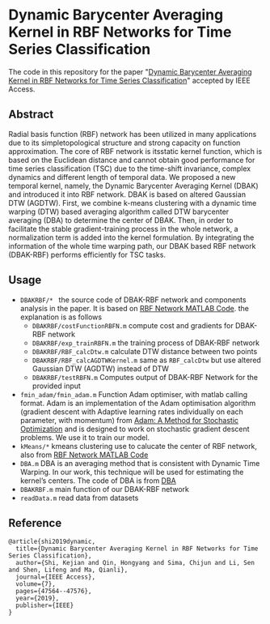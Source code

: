 # Dynamic Barycenter Averaging Kernel in RBF Networks for Time Series Classification
The code in this repository for the paper "[Dynamic Barycenter Averaging Kernel in RBF Networks for Time Series Classification](https://ieeexplore.ieee.org/abstract/document/8684820)" accepted by IEEE Access.



## Abstract

Radial basis function (RBF) network has been utilized in many applications due to its simpletopological  structure  and  strong  capacity  on  function  approximation.   The  core  of  RBF  network  is  itsstatic kernel function, which is based on the Euclidean distance and cannot obtain good performance for time series classification (TSC) due to the time-shift invariance, complex dynamics and different length of temporal data. We proposed a new temporal kernel, namely, the Dynamic Barycenter Averaging Kernel (DBAK) and introduced it into RBF network.  DBAK is based on altered Gaussian DTW (AGDTW). First, we combine k-means clustering with a dynamic time warping (DTW) based averaging algorithm called DTW barycenter averaging (DBA) to determine the center of DBAK. Then, in order to facilitate the stable gradient-training process in the whole network, a normalization term is added into the kernel formulation. By integrating the information of the whole time warping path, our DBAK based RBF network (DBAK-RBF) performs efficiently for TSC tasks.



## Usage

- `DBAKRBF/* ` the source code of DBAK-RBF network and components analysis in the paper. It is based on [RBF Network MATLAB Code](http://mccormickml.com/2013/08/16/rbf-network-matlab-code/). the explanation is as follows
  - `DBAKRBF/costFunctionRBFN.m` compute cost and gradients for DBAK-RBF network
  - `DBAKRBF/exp_trainRBFN.m` the training process of DBAK-RBF network
  - `DBAKRBF/RBF_calcDtw.m` calculate DTW distance between two points
  - `DBAKRBF/RBF_calcAGDTWKernel.m` same as `RBF_calcDtw` but use altered Gaussian DTW (AGDTW) instead of DTW
   - `DBAKRBF/testRBFN.m` Computes output of DBAK-RBF Network for the provided input
- `fmin_adam/fmin_adam.m` Function Adam optimiser, with matlab calling format. Adam is an implementation of the Adam optimisation algorithm (gradient descent with Adaptive learning rates individually on each parameter, with momentum) from [Adam: A Method for Stochastic Optimization](https://arxiv.org/abs/1412.6980) and is designed to work on stochastic gradient descent problems. We use it to train our model.
- `kMeans/*` kmeans clustering use to calucate the center of RBF network, also from [RBF Network MATLAB Code](http://mccormickml.com/2013/08/16/rbf-network-matlab-code/)
- `DBA.m` DBA is an averaging method that is consistent with Dynamic Time Warping. In our work, this technique
  will be used for estimating the kernel’s centers. The code of DBA is from [DBA](https://github.com/fpetitjean/DBA)
- `DBAKRBF.m` main function of our DBAK-RBF network
- `readData.m` read data from datasets



## Reference

```
@article{shi2019dynamic,
  title={Dynamic Barycenter Averaging Kernel in RBF Networks for Time Series Classification},
  author={Shi, Kejian and Qin, Hongyang and Sima, Chijun and Li, Sen and Shen, Lifeng and Ma, Qianli},
  journal={IEEE Access},
  volume={7},
  pages={47564--47576},
  year={2019},
  publisher={IEEE}
}
```

